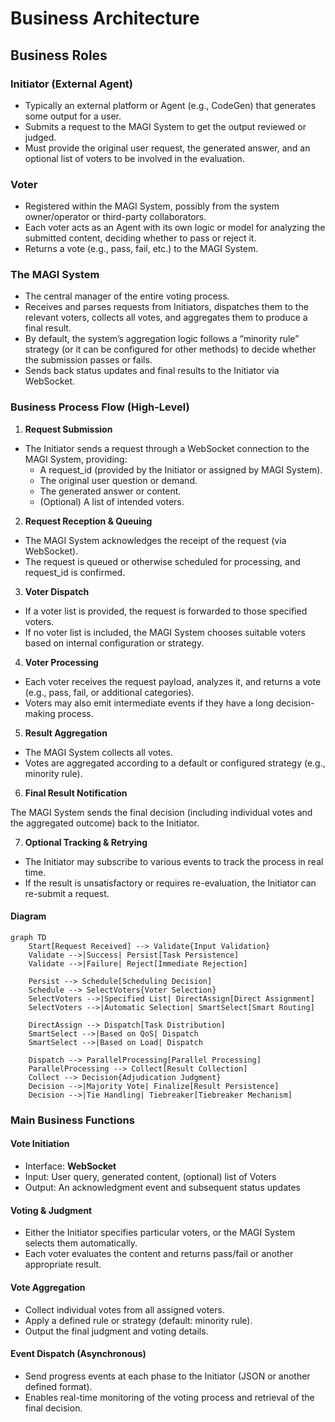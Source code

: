 # Business Architecture

## Business Roles

### Initiator (External Agent)

* Typically an external platform or Agent (e.g., CodeGen) that generates some output for a user.
* Submits a request to the MAGI System to get the output reviewed or judged.
* Must provide the original user request, the generated answer, and an optional list of voters to be involved in the evaluation.

### Voter

* Registered within the MAGI System, possibly from the system owner/operator or third-party collaborators.
* Each voter acts as an Agent with its own logic or model for analyzing the submitted content, deciding whether to pass or reject it.
* Returns a vote (e.g., pass, fail, etc.) to the MAGI System.

### The MAGI System

* The central manager of the entire voting process.
* Receives and parses requests from Initiators, dispatches them to the relevant voters, collects all votes, and aggregates them to produce a final result.
* By default, the system’s aggregation logic follows a “minority rule” strategy (or it can be configured for other methods) to decide whether the submission passes or fails.
* Sends back status updates and final results to the Initiator via WebSocket.

### Business Process Flow (High-Level)

1. **Request Submission**

* The Initiator sends a request through a WebSocket connection to the MAGI System, providing:
  * A request\_id (provided by the Initiator or assigned by MAGI System).
  * The original user question or demand.
  * The generated answer or content.
  * (Optional) A list of intended voters.

2. **Request Reception & Queuing**

* The MAGI System acknowledges the receipt of the request (via WebSocket).
* The request is queued or otherwise scheduled for processing, and request\_id is confirmed.

3. **Voter Dispatch**

* If a voter list is provided, the request is forwarded to those specified voters.
* If no voter list is included, the MAGI System chooses suitable voters based on internal configuration or strategy.

4. **Voter Processing**

* Each voter receives the request payload, analyzes it, and returns a vote (e.g., pass, fail, or additional categories).
* Voters may also emit intermediate events if they have a long decision-making process.

5. **Result Aggregation**

* The MAGI System collects all votes.
* Votes are aggregated according to a default or configured strategy (e.g., minority rule).

6. **Final Result Notification**

The MAGI System sends the final decision (including individual votes and the aggregated outcome) back to the Initiator.

7. **Optional Tracking & Retrying**

* The Initiator may subscribe to various events to track the process in real time.
* If the result is unsatisfactory or requires re-evaluation, the Initiator can re-submit a request.

#### Diagram

```mermaid
graph TD
    Start[Request Received] --> Validate{Input Validation}
    Validate -->|Success| Persist[Task Persistence]
    Validate -->|Failure| Reject[Immediate Rejection]
    
    Persist --> Schedule[Scheduling Decision]
    Schedule --> SelectVoters{Voter Selection}
    SelectVoters -->|Specified List| DirectAssign[Direct Assignment]
    SelectVoters -->|Automatic Selection| SmartSelect[Smart Routing]
    
    DirectAssign --> Dispatch[Task Distribution]
    SmartSelect -->|Based on QoS| Dispatch
    SmartSelect -->|Based on Load| Dispatch
    
    Dispatch --> ParallelProcessing[Parallel Processing]
    ParallelProcessing --> Collect[Result Collection]
    Collect --> Decision{Adjudication Judgment}
    Decision -->|Majority Vote| Finalize[Result Persistence]
    Decision -->|Tie Handling| Tiebreaker[Tiebreaker Mechanism]
```



### Main Business Functions

#### Vote Initiation

* Interface: **WebSocket**
* Input: User query, generated content, (optional) list of Voters
* Output: An acknowledgment event and subsequent status updates

#### Voting & Judgment

* Either the Initiator specifies particular voters, or the MAGI System selects them automatically.
* Each voter evaluates the content and returns pass/fail or another appropriate result.

#### Vote Aggregation

* Collect individual votes from all assigned voters.
* Apply a defined rule or strategy (default: minority rule).
* Output the final judgment and voting details.

#### Event Dispatch (Asynchronous)

* Send progress events at each phase to the Initiator (JSON or another defined format).
* Enables real-time monitoring of the voting process and retrieval of the final decision.

